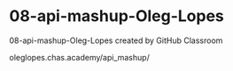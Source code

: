 # 08-api-mashup-Oleg-Lopes
08-api-mashup-Oleg-Lopes created by GitHub Classroom

oleglopes.chas.academy/api_mashup/
